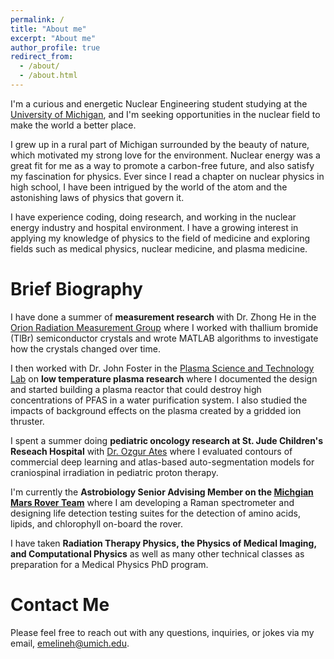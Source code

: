 ```yaml
---
permalink: /
title: "About me"
excerpt: "About me"
author_profile: true
redirect_from: 
  - /about/
  - /about.html
---
```

I'm a curious and energetic Nuclear Engineering student studying at the [University of Michigan](https://ners.engin.umich.edu), and I'm seeking opportunities in the nuclear field to make the world a better place.

I grew up in a rural part of Michigan surrounded by the beauty of nature, which motivated my strong love for the environment. Nuclear energy was a great fit for me as a way to promote a carbon-free future, and also satisfy my fascination for physics. Ever since I read a chapter on nuclear physics in high school, I have been intrigued by the world of the atom and the astonishing laws of physics that govern it.

I have experience coding, doing research, and working in the nuclear energy industry and hospital environment. I have a growing interest in applying my knowledge of physics to the field of medicine and exploring fields such as medical physics, nuclear medicine, and plasma medicine.

Brief Biography
======

I have done a summer of **measurement research** with Dr. Zhong He in the [Orion Radiation Measurement Group](https://cztlab.engin.umich.edu) where I worked with thallium bromide (TlBr) semiconductor crystals and wrote MATLAB algorithms to investigate how the crystals changed over time. 

I then worked with Dr. John Foster in the [Plasma Science and Technology Lab](https://pstlab.engin.umich.edu) on **low temperature plasma research** where I documented the design and started building a plasma reactor that could destroy high concentrations of PFAS in a water purification system. I also studied the impacts of background effects on the plasma created by a gridded ion thruster. 

I spent a summer doing **pediatric oncology research at St. Jude Children's Reseach Hospital** with [Dr. Ozgur Ates](https://www.stjude.org/directory/a/ozgur-ates.html) where I evaluated contours of commercial deep learning and atlas-based auto-segmentation models for craniospinal irradiation in pediatric proton therapy.

I'm currently the **Astrobiology Senior Advising Member on the [Michgian Mars Rover Team](https://mrover.org)** where I am developing a Raman spectrometer and designing life detection testing suites for the detection of amino acids, lipids, and chlorophyll on-board the rover.

I have taken **Radiation Therapy Physics, the Physics of Medical Imaging, and Computational Physics** as well as many other technical classes as preparation for a Medical Physics PhD program.


Contact Me
======
Please feel free to reach out with any questions, inquiries, or jokes via my email, [emelineh@umich.edu](mailto:emelineh@umich.edu).